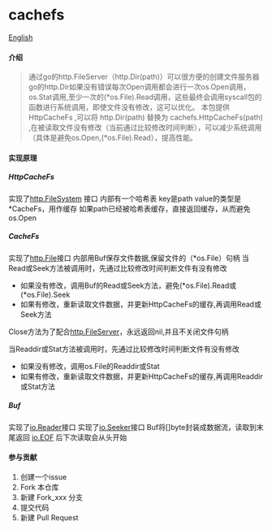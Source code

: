 # cachefs

[English](./README.en.md)

#### 介绍
> 通过go的http.FileServer（http.Dir(path)）可以很方便的创建文件服务器
> go的http.Dir如果没有错误每次Open调用都会进行一次os.Open调用，os.Stat调用,至少一次的(*os.File).Read调用，这些最终会调用syscall包的函数进行系统调用，即使文件没有修改，这可以优化。
> 本包提供 HttpCacheFs ,可以将 http.Dir(path) 替换为 cachefs.HttpCacheFs(path) ,在被读取文件没有修改（当前通过比较修改时间判断），可以减少系统调用（具体是避免os.Open,(*os.File).Read），提高性能。

#### 实现原理

##### HttpCacheFs
实现了[http.FileSystem](https://pkg.go.dev/net/http#FileSystem) 接口
内部有一个哈希表 key是path value的类型是*CacheFs，用作缓存
如果path已经被哈希表缓存，直接返回缓存，从而避免os.Open

##### CacheFs
实现了[http.File](https://pkg.go.dev/net/http#File)接口
内部用Buf保存文件数据,保留文件的（*os.File）句柄
当Read或Seek方法被调用时，先通过比较修改时间判断文件有没有修改
- 如果没有修改，调用Buf的Read或Seek方法，避免(*os.File).Read或(*os.File).Seek
- 如果有修改，重新读取文件数据，并更新HttpCacheFs的缓存,再调用Read或Seek方法

Close方法为了配合[http.FileServer](https://pkg.go.dev/net/http#FileServer)，永远返回nil,并且不关闭文件句柄

当Readdir或Stat方法被调用时，先通过比较修改时间判断文件有没有修改
- 如果没有修改，调用os.File的Readdir或Stat
- 如果有修改，重新读取文件数据，并更新HttpCacheFs的缓存,再调用Readdir或Stat方法

##### Buf
实现了[io.Reader](https://pkg.go.dev/io#Reader)接口
实现了[io.Seeker](https://pkg.go.dev/io#Seeker)接口
Buf将[]byte封装成数据流，读取到末尾返回 [io.EOF](https://pkg.go.dev/io#EOF) 后下次读取会从头开始


#### 参与贡献

1.  创建一个issue
2.  Fork 本仓库
3.  新建 Fork_xxx 分支
4.  提交代码
5.  新建 Pull Request

